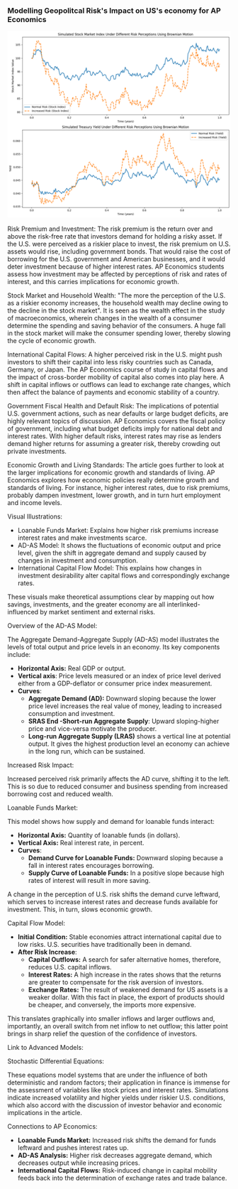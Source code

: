 ### Modelling Geopolitcal Risk's Impact on US's economy for AP Economics

![Model](Graph.png)

Risk Premium and Investment: The risk premium is the return over and above the risk-free rate that investors demand for holding a risky asset. If the U.S. were perceived as a riskier place to invest, the risk premium on U.S. assets would rise, including government bonds. That would raise the cost of borrowing for the U.S. government and American businesses, and it would deter investment because of higher interest rates. AP Economics students assess how investment may be affected by perceptions of risk and rates of interest, and this carries implications for economic growth. 

Stock Market and Household Wealth: "The more the perception of the U.S. as a riskier economy increases, the household wealth may decline owing to the decline in the stock market". It is seen as the wealth effect in the study of macroeconomics, wherein changes in the wealth of a consumer determine the spending and saving behavior of the consumers. A huge fall in the stock market will make the consumer spending lower, thereby slowing the cycle of economic growth.

International Capital Flows: A higher perceived risk in the U.S. might push investors to shift their capital into less risky countries such as Canada, Germany, or Japan. The AP Economics course of study in capital flows and the impact of cross-border mobility of capital also comes into play here. A shift in capital inflows or outflows can lead to exchange rate changes, which then affect the balance of payments and economic stability of a country.

Government Fiscal Health and Default Risk: The implications of potential U.S. government actions, such as near defaults or large budget deficits, are highly relevant topics of discussion. AP Economics covers the fiscal policy of government, including what budget deficits imply for national debt and interest rates. With higher default risks, interest rates may rise as lenders demand higher returns for assuming a greater risk, thereby crowding out private investments.

Economic Growth and Living Standards: The article goes further to look at the larger implications for economic growth and standards of living. AP Economics explores how economic policies really determine growth and standards of living. For instance, higher interest rates, due to risk premiums, probably dampen investment, lower growth, and in turn hurt employment and income levels.

Visual Illustrations:

- Loanable Funds Market: Explains how higher risk premiums increase interest rates and make investments scarce.
- AD-AS Model: It shows the fluctuations of economic output and price level, given the shift in aggregate demand and supply caused by changes in investment and consumption.
- International Capital Flow Model: This explains how changes in investment desirability alter capital flows and correspondingly exchange rates.

These visuals make theoretical assumptions clear by mapping out how savings, investments, and the greater economy are all interlinked-influenced by market sentiment and external risks.

Overview of the AD-AS Model:

The Aggregate Demand-Aggregate Supply (AD-AS) model illustrates the levels of total output and price levels in an economy. Its key components include:

- **Horizontal Axis:** Real GDP or output.
- **Vertical axis**: Price levels measured or an index of price level derived either from a GDP-deflator or consumer price index measurement.
- **Curves**:
  - **Aggregate Demand (AD):** Downward sloping because the lower price level increases the real value of money, leading to increased consumption and investment.
  - **SRAS End -Short-run Aggregate Supply**: Upward sloping-higher price and vice-versa motivate the producer.
  - **Long-run Aggregate Supply (LRAS)** shows a vertical line at potential output. It gives the highest production level an economy can achieve in the long run, which can be sustained.

Increased Risk Impact:

Increased perceived risk primarily affects the AD curve, shifting it to the left. This is so due to reduced consumer and business spending from increased borrowing cost and reduced wealth.

Loanable Funds Market:

This model shows how supply and demand for loanable funds interact:

- **Horizontal Axis:** Quantity of loanable funds (in dollars).
- **Vertical Axis:** Real interest rate, in percent.
- **Curves**:
  - **Demand Curve for Loanable Funds:** Downward sloping because a fall in interest rates encourages borrowing.
  - **Supply Curve of Loanable Funds:** In a positive slope because high rates of interest will result in more saving.

A change in the perception of U.S. risk shifts the demand curve leftward, which serves to increase interest rates and decrease funds available for investment. This, in turn, slows economic growth.

Capital Flow Model:

- **Initial Condition:** Stable economies attract international capital due to low risks. U.S. securities have traditionally been in demand.
- **After Risk Increase**:
  - **Capital Outflows:** A search for safer alternative homes, therefore, reduces U.S. capital inflows.
  - **Interest Rates:** A high increase in the rates shows that the returns are greater to compensate for the risk aversion of investors.
  - **Exchange Rates:** The result of weakened demand for US assets is a weaker dollar. With this fact in place, the export of products should be cheaper, and conversely, the imports more expensive.

This translates graphically into smaller inflows and larger outflows and, importantly, an overall switch from net inflow to net outflow; this latter point brings in sharp relief the question of the confidence of investors.

Link to Advanced Models:

Stochastic Differential Equations:

These equations model systems that are under the influence of both deterministic and random factors; their application in finance is immense for the assessment of variables like stock prices and interest rates. Simulations indicate increased volatility and higher yields under riskier U.S. conditions, which also accord with the discussion of investor behavior and economic implications in the article.

Connections to AP Economics: 
- **Loanable Funds Market:** Increased risk shifts the demand for funds leftward and pushes interest rates up. 
- **AD-AS Analysis:** Higher risk decreases aggregate demand, which decreases output while increasing prices. 
- **International Capital Flows:** Risk-induced change in capital mobility feeds back into the determination of exchange rates and trade balance.
